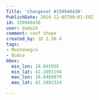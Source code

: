 ```yaml
---
Title: 'Changeset #159948430'
PublishDate: 2024-12-05T09:01:58Z
id: 159948430
user: dada24
comment: roof shape
created_by: iD 2.30.4
tags:
- Montenegro
- Budva
bbox:
  min_lon: 18.845935
  min_lat: 42.2891194
  max_lon: 18.8460979
  max_lat: 42.2892324

---
```

